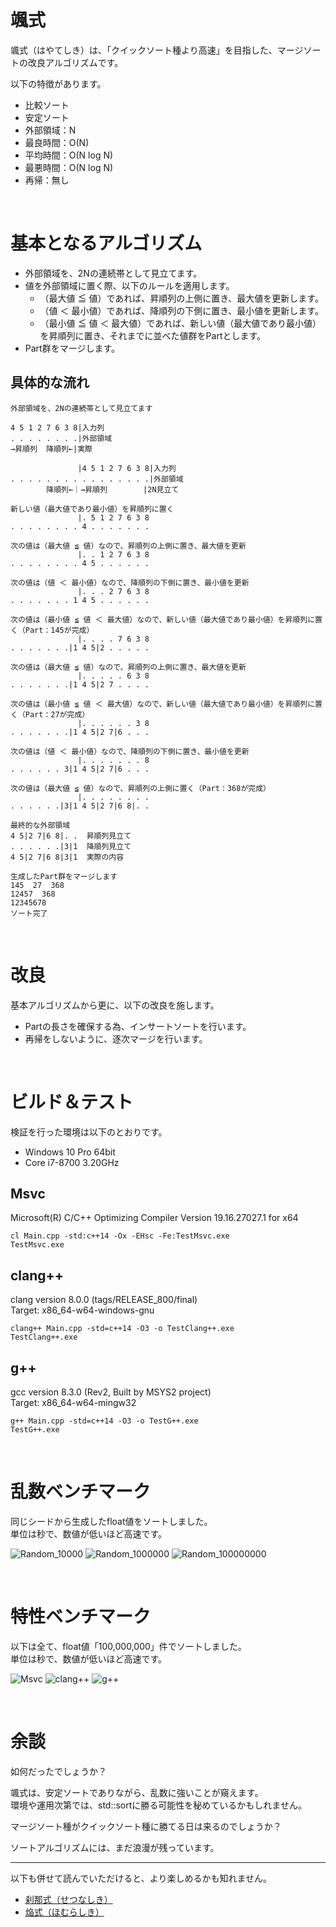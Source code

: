 # 颯式
颯式（はやてしき）は、「クイックソート種より高速」を目指した、マージソートの改良アルゴリズムです。  

以下の特徴があります。  
* 比較ソート
* 安定ソート
* 外部領域：N
* 最良時間：O(N)
* 平均時間：O(N log N)
* 最悪時間：O(N log N)
* 再帰：無し

<br>

# 基本となるアルゴリズム
* 外部領域を、2Nの連続帯として見立てます。
* 値を外部領域に置く際、以下のルールを適用します。
  * （最大値 ≦ 値）であれば、昇順列の上側に置き、最大値を更新します。
  * （値 ＜ 最小値）であれば、降順列の下側に置き、最小値を更新します。
  * （最小値 ≦ 値 ＜ 最大値）であれば、新しい値（最大値であり最小値）を昇順列に置き、それまでに並べた値群をPartとします。
* Part群をマージします。

## 具体的な流れ
~~~
外部領域を、2Nの連続帯として見立てます

4 5 1 2 7 6 3 8|入力列
. . . . . . . .|外部領域
→昇順列  降順列←|実際

               |4 5 1 2 7 6 3 8|入力列
. . . . . . . . . . . . . . . .|外部領域
        降順列←｜→昇順列        |2N見立て
~~~
~~~
新しい値（最大値であり最小値）を昇順列に置く
               |. 5 1 2 7 6 3 8
. . . . . . . . 4 . . . . . . .
~~~
~~~
次の値は（最大値 ≦ 値）なので、昇順列の上側に置き、最大値を更新
               |. . 1 2 7 6 3 8
. . . . . . . . 4 5 . . . . . .
~~~
~~~
次の値は（値 ＜ 最小値）なので、降順列の下側に置き、最小値を更新
               |. . . 2 7 6 3 8
. . . . . . . 1 4 5 . . . . . .
~~~
~~~
次の値は（最小値 ≦ 値 ＜ 最大値）なので、新しい値（最大値であり最小値）を昇順列に置く（Part：145が完成）
               |. . . . 7 6 3 8
. . . . . . .|1 4 5|2 . . . . .
~~~
~~~
次の値は（最大値 ≦ 値）なので、昇順列の上側に置き、最大値を更新
               |. . . . . 6 3 8
. . . . . . .|1 4 5|2 7 . . . .
~~~
~~~
次の値は（最小値 ≦ 値 ＜ 最大値）なので、新しい値（最大値であり最小値）を昇順列に置く（Part：27が完成）
               |. . . . . . 3 8
. . . . . . .|1 4 5|2 7|6 . . .
~~~
~~~
次の値は（値 ＜ 最小値）なので、降順列の下側に置き、最小値を更新
               |. . . . . . . 8
. . . . . . 3|1 4 5|2 7|6 . . .
~~~
~~~
次の値は（最大値 ≦ 値）なので、昇順列の上側に置く（Part：368が完成）
               |. . . . . . . .
. . . . . .|3|1 4 5|2 7|6 8|. .
~~~
~~~
最終的な外部領域
4 5|2 7|6 8|. .  昇順列見立て
. . . . . .|3|1  降順列見立て
4 5|2 7|6 8|3|1  実際の内容
~~~
~~~
生成したPart群をマージします  
145  27  368  
12457  368  
12345678  
ソート完了  
~~~

<br>

# 改良
基本アルゴリズムから更に、以下の改良を施します。
* Partの長さを確保する為、インサートソートを行います。
* 再帰をしないように、逐次マージを行います。

<br>

# ビルド＆テスト
検証を行った環境は以下のとおりです。
* Windows 10 Pro 64bit
* Core i7-8700 3.20GHz

## **Msvc**
Microsoft(R) C/C++ Optimizing Compiler Version 19.16.27027.1 for x64  
~~~
cl Main.cpp -std:c++14 -Ox -EHsc -Fe:TestMsvc.exe
TestMsvc.exe
~~~

## **clang++**
clang version 8.0.0 (tags/RELEASE_800/final)  
Target: x86_64-w64-windows-gnu  
~~~
clang++ Main.cpp -std=c++14 -O3 -o TestClang++.exe
TestClang++.exe
~~~

## **g++**
gcc version 8.3.0 (Rev2, Built by MSYS2 project)  
Target: x86_64-w64-mingw32  
~~~
g++ Main.cpp -std=c++14 -O3 -o TestG++.exe
TestG++.exe
~~~

<br>

# 乱数ベンチマーク
同じシードから生成したfloat値をソートしました。  
単位は秒で、数値が低いほど高速です。  

![Random_10000](./Image/Random_10000.png)
![Random_1000000](./Image/Random_1000000.png)
![Random_100000000](./Image/Random_100000000.png)

<br>

# 特性ベンチマーク
以下は全て、float値「100,000,000」件でソートしました。  
単位は秒で、数値が低いほど高速です。  

![Msvc](./Image/Msvc.png)
![clang++](./Image/clang++.png)
![g++](./Image/g++.png)

<br>

# 余談
如何だったでしょうか？  

颯式は、安定ソートでありながら、乱数に強いことが窺えます。  
環境や運用次第では、std::sortに勝る可能性を秘めているかもしれません。  

マージソート種がクイックソート種に勝てる日は来るのでしょうか？  

ソートアルゴリズムには、まだ浪漫が残っています。  

---
以下も併せて読んでいただけると、より楽しめるかも知れません。  
* [刹那式（せつなしき）](https://github.com/EmuraDaisuke/SortingAlgorithm.SetsunaShiki)
* [焔式（ほむらしき）](https://github.com/EmuraDaisuke/SortingAlgorithm.HomuraShiki)
